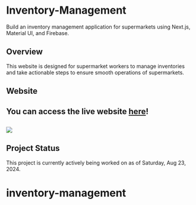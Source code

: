 # Inventory-Management
Build an inventory management application for supermarkets using Next.js, Material UI, and Firebase.

## Overview
This website is designed for supermarket workers to manage inventories and take actionable steps to ensure smooth operations of supermarkets. 

## Website
You can access the live website [here](https://inventory-deploy-i3b9kyeze-han-nguyens-projects-1b96cbb3.vercel.app/)!
----
![](readme/webdemo.gif)
----
## Project Status
This project is currently actively being worked on as of Saturday, Aug 23, 2024.

# inventory-management
